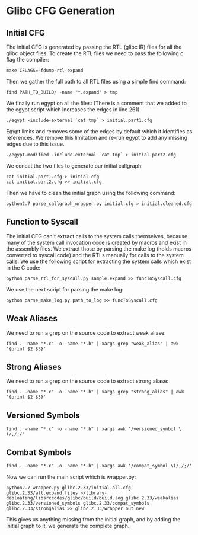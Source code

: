 # Glibc CFG Generation

## Initial CFG
The initial CFG is generated by passing the RTL (glibc IR) files for all the 
glibc object files.
To create the RTL files we need to pass the following c flag the compiler:
```
make CFLAGS=-fdump-rtl-expand
```
Then we gather the full path to all RTL files using a simple find command:
```
find PATH_TO_BUILD/ -name "*.expand" > tmp
```
We finally run egypt on all the files: (There is a comment that we added to the egypt script which increases the edges in line 261)
```
./egypt -include-external `cat tmp` > initial.part1.cfg
```
Egypt limits and removes some of the edges by default which it identifies as references.
We remove this limitation and re-run egypt to add any missing edges due to this issue.
```
./egypt.modified -include-external `cat tmp` > initial.part2.cfg
```

We concat the two files to generate our initial callgraph:
```
cat initial.part1.cfg > initial.cfg
cat initial.part2.cfg >> initial.cfg
```


Then we have to clean the initial graph using the following command:
```
python2.7 parse_callgraph_wrapper.py initial.cfg > initial.cleaned.cfg
```

## Function to Syscall
The initial CFG can't extract calls to the system calls themselves, because 
many of the system call invocation code is created by macros and exist in 
the assembly files.
We extract those by parsing the make log (holds macros converted to syscall 
code) and the RTLs manually for calls to the system calls.
We use the following script for extracting the system calls which exist in 
the C code:
```
python parse_rtl_for_syscall.py sample.expand >> funcToSyscall.cfg
```
We use the next script for parsing the make log:
```
python parse_make_log.py path_to_log >> funcToSyscall.cfg
```

## Weak Aliases
We need to run a grep on the source code to extract weak aliase:
```
find . -name "*.c" -o -name "*.h" | xargs grep "weak_alias" | awk '{print $2 $3}' 
```

## Strong Aliases
We need to run a grep on the source code to extract strong aliase:
```
find . -name "*.c" -o -name "*.h" | xargs grep "strong_alias" | awk '{print $2 $3}'
```

## Versioned Symbols

```
find . -name "*.c" -o -name "*.h" | xargs awk '/versioned_symbol \(/,/;/'
```

## Combat Symbols

```
find . -name "*.c" -o -name "*.h" | xargs awk '/compat_symbol \(/,/;/'
```

Now we can run the main script which is wrapper.py:
```
python2.7 wrapper.py glibc.2.33/initial.all.cfg glibc.2.33/all.expand.files ~/library-debloating/libsrccodes/glibc/build/build.log glibc.2.33/weakalias glibc.2.33/versioned_symbols glibc.2.33/compat_symbols glibc.2.33/strongalias >> glibc.2.33/wrapper.out.new
```

This gives us anything missing from the initial graph, and by adding the initial graph to it, we generate the complete graph.

